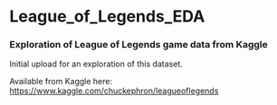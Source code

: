 # League_of_Legends_EDA
### Exploration of League of Legends game data from Kaggle

Initial upload for an exploration of this dataset.

Available from Kaggle here: https://www.kaggle.com/chuckephron/leagueoflegends
